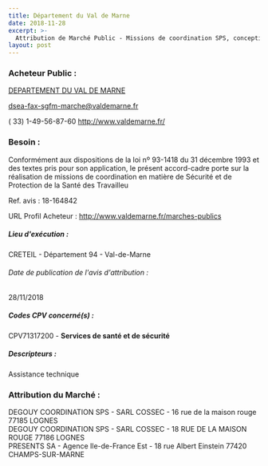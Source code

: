 ```yaml
---
title: Département du Val de Marne
date: 2018-11-28
excerpt: >-
  Attribution de Marché Public - Missions de coordination SPS, conception et réalisation, pour des travaux préalables sur ouvrages départementaux d'assainissement impactés par les projets de transport et d'aménagement urbai
layout: post
---
```


### Acheteur Public : 
<a href="/acheteur-33/siren-229400288"> DEPARTEMENT DU VAL DE MARNE</a><br/>



dsea-fax-sgfm-marche@valdemarne.fr

( 33) 1-49-56-87-60
http://www.valdemarne.fr/
### Besoin :

Conformément aux dispositions de la loi nº 93-1418 du 31 décembre 1993 et des textes pris pour son application, le présent accord-cadre porte sur la réalisation de missions de coordination en matière de Sécurité et de Protection de la Santé des Travailleu

Ref. avis : 18-164842

URL Profil Acheteur : http://www.valdemarne.fr/marches-publics

##### Lieu d'exécution :

CRETEIL - Département 94 - Val-de-Marne

###### Date de publication de l'avis d'attribution : 
28/11/2018

##### Codes CPV concerné(s) :
CPV71317200 - **Services de santé et de sécurité** <br/>

##### Descripteurs :
Assistance technique <br/>

### Attribution du Marché :
DEGOUY COORDINATION SPS - SARL COSSEC - 16 rue de la maison rouge 77185 LOGNES <br/>
DEGOUY COORDINATION SPS - SARL COSSEC - 18 RUE DE LA MAISON ROUGE 77186 LOGNES <br/>
PRESENTS SA - Agence Ile-de-France Est - 18 rue Albert Einstein 77420 CHAMPS-SUR-MARNE <br/>
